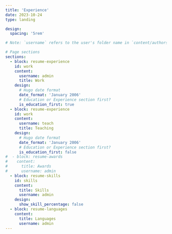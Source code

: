 ```yaml
---
title: 'Experience'
date: 2023-10-24
type: landing

design:
  spacing: '5rem'

# Note: `username` refers to the user's folder name in `content/authors/`

# Page sections
sections:
  - block: resume-experience
    id: work
    content:
      username: admin
      title: Work
    design:
      # Hugo date format
      date_format: 'January 2006'
      # Education or Experience section first?
      is_education_first: true
  - block: resume-experience
    id: work
    content:
      username: teach
      title: Teaching
    design:
      # Hugo date format
      date_format: 'January 2006'
      # Education or Experience section first?
      is_education_first: false
#  - block: resume-awards
#    content:
#      title: Awards
#      username: admin
  - block: resume-skills
    id: skills
    content:
      title: Skills
      username: admin
    design:
      show_skill_percentage: false
  - block: resume-languages
    content:
      title: Languages
      username: admin
---
```

